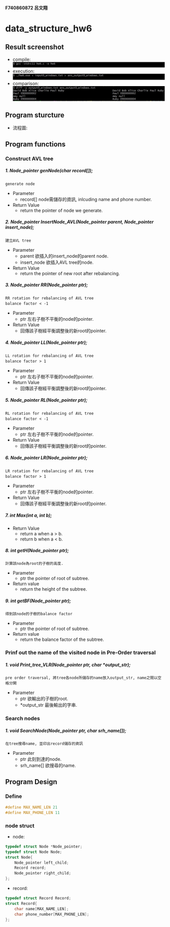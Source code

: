 #### F740860872 呂文翔
# data_structure_hw6
## Result screenshot
* compile:
![image](https://github.com/ShawnLu31/data_structure_hw6/blob/main/pic/compile.JPG)
* execution:
![image](https://github.com/ShawnLu31/data_structure_hw6/blob/main/pic/execution.JPG)
* comparison:
![image](https://github.com/ShawnLu31/data_structure_hw6/blob/main/pic/diff.JPG)
## Program sturcture
* 流程圖:
## Program functions
### Construct AVL tree
##### 1. Node_pointer genNode(char record[]);
`generate node`  
* Parameter
	* record[]	node需儲存的資訊, inlcuding name and phone number.
* Return Value
	* return the pointer of node we generate.
##### 2. Node_pointer InsertNode_AVL(Node_pointer parent, Node_pointer insert_node);
`建立AVL tree`
* Parameter
	* parent       欲插入的insert_node的parent node.
	* insert_node  欲插入AVL tree的node.
* Return Value
	* return the pointer of new root after rebalancing.
##### 3. Node_pointer RR(Node_pointer ptr);
`RR rotation for rebalancing of AVL tree `  
`balance factor < -1`
* Parameter
	* ptr   左右子樹不平衡的node的pointer.
* Return Value
	* 回傳該子樹經平衡調整後的新root的pointer.
##### 4. Node_pointer LL(Node_pointer ptr);
`LL rotation for rebalancing of AVL tree `  
`balance factor > 1`
* Parameter
	* ptr   左右子樹不平衡的node的pointer.
* Return Value
	* 回傳該子樹經平衡調整後的新root的pointer.
##### 5. Node_pointer RL(Node_pointer ptr);
`RL rotation for rebalancing of AVL tree `  
`balance factor < -1`
* Parameter
	* ptr   左右子樹不平衡的node的pointer.
* Return Value
	* 回傳該子樹經平衡調整後的新root的pointer.
##### 6. Node_pointer LR(Node_pointer ptr);
`LR rotation for rebalancing of AVL tree `  
`balance factor > 1`
* Parameter
	* ptr   左右子樹不平衡的node的pointer.
* Return Value
	* 回傳該子樹經平衡調整後的新root的pointer.
##### 7. int Max(int a, int b);
* Return Value
	* return a when a > b.
	* return b when a < b.
##### 8. int getH(Node_pointer ptr);
`計算該node為root的子樹的高度.`
* Parameter
	* ptr   the pointer of root of subtree.
* Return value
	* return the height of the subtree.
##### 9. int getBF(Node_pointer ptr);
`得到該node的子樹的balance factor`
* Parameter
	* ptr   the pointer of root of subtree.
* Return value
	* return the balance factor of the subtree.
### Prinf out the name of the visited node in **Pre-Order** traversal
##### 1. void Print_tree_VLR(Node_pointer ptr, char *output_str);
`pre order traversal, 將tree各node所儲存的name放入output_str, name之間以空格分開`
* Parameter
	* ptr          欲輸出的子樹的root.
	* *output_str  最後輸出的字串.
### Search nodes
##### 1. void SearchNode(Node_pointer ptr, char srh_name[]);
`在tree搜尋name, 並印出record儲存的資訊`
* Parameter
	* ptr         此刻到達的node.
	* srh_name[]  欲搜尋的name.
## Program Design
### Define
```c
#define MAX_NAME_LEN 21
#define MAX_PHONE_LEN 11
```
### node struct
* node:
```c
typedef struct Node *Node_pointer;
typedef struct Node Node;
struct Node{
	Node_pointer left_child;
	Record record;
	Node_pointer right_child;
};
```
* record:
```c
typedef struct Record Record;
struct Record{
	char name[MAX_NAME_LEN];
	char phone_number[MAX_PHONE_LEN];
};
```
